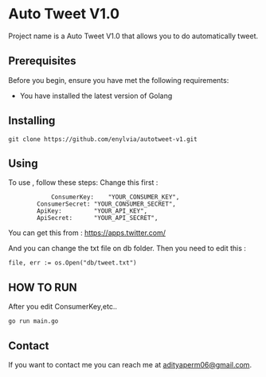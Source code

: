 # Auto Tweet V1.0

Project name is a Auto Tweet V1.0 that allows you to do automatically tweet.

## Prerequisites

Before you begin, ensure you have met the following requirements:
* You have installed the latest version of Golang

## Installing <Auto Tweet V1.0>

```
git clone https://github.com/enylvia/autotweet-v1.git
```
## Using <Auto Tweet V1.0>

To use <Auto Tweet V1.0>, follow these steps:
Change this first : 
```
    		ConsumerKey:    "YOUR_CONSUMER_KEY",
		ConsumerSecret: "YOUR_CONSUMER_SECRET",
		ApiKey:         "YOUR_API_KEY",
		ApiSecret:      "YOUR_API_SECRET",
```

You can get this from  : https://apps.twitter.com/

And you can change the txt file on db folder.
Then you need to edit this : 
```
file, err := os.Open("db/tweet.txt")
```
## HOW TO RUN

After you edit ConsumerKey,etc.. 
```
go run main.go
```

## Contact

If you want to contact me you can reach me at <adityaperm06@gmail.com>.
